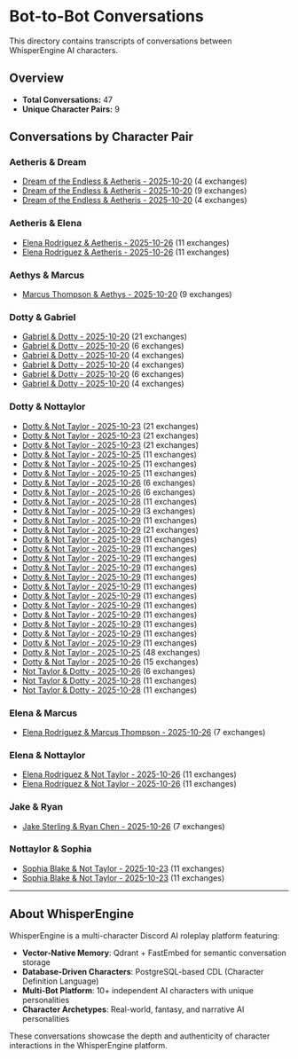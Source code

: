 # Bot-to-Bot Conversations

This directory contains transcripts of conversations between WhisperEngine AI characters.

## Overview

- **Total Conversations:** 47
- **Unique Character Pairs:** 9

## Conversations by Character Pair

### Aetheris & Dream

- [Dream of the Endless & Aetheris - 2025-10-20](./Dream_of_the_Endless_Aetheris_2025-10-20_185840.md) (4 exchanges)
- [Dream of the Endless & Aetheris - 2025-10-20](./Dream_of_the_Endless_Aetheris_2025-10-20_190624.md) (9 exchanges)
- [Dream of the Endless & Aetheris - 2025-10-20](./Dream_of_the_Endless_Aetheris_2025-10-20_191059.md) (4 exchanges)

### Aetheris & Elena

- [Elena Rodriguez & Aetheris - 2025-10-26](./Elena_Rodriguez_Aetheris_2025-10-26_230305.md) (11 exchanges)
- [Elena Rodriguez & Aetheris - 2025-10-26](./Elena_Rodriguez_Aetheris_2025-10-26_230738.md) (11 exchanges)

### Aethys & Marcus

- [Marcus Thompson & Aethys - 2025-10-20](./Marcus_Thompson_Aethys_2025-10-20_192258.md) (9 exchanges)

### Dotty & Gabriel

- [Gabriel & Dotty - 2025-10-20](./Gabriel_Dotty_2025-10-20_192726.md) (21 exchanges)
- [Gabriel & Dotty - 2025-10-20](./Gabriel_Dotty_2025-10-20_193701.md) (6 exchanges)
- [Gabriel & Dotty - 2025-10-20](./Gabriel_Dotty_2025-10-20_194005.md) (4 exchanges)
- [Gabriel & Dotty - 2025-10-20](./Gabriel_Dotty_2025-10-20_194711.md) (4 exchanges)
- [Gabriel & Dotty - 2025-10-20](./Gabriel_Dotty_2025-10-20_200050.md) (6 exchanges)
- [Gabriel & Dotty - 2025-10-20](./Gabriel_Dotty_2025-10-20_200553.md) (4 exchanges)

### Dotty & Nottaylor

- [Dotty & Not Taylor - 2025-10-23](./Dotty_Not_Taylor_2025-10-23_230827.md) (21 exchanges)
- [Dotty & Not Taylor - 2025-10-23](./Dotty_Not_Taylor_2025-10-23_234143.md) (21 exchanges)
- [Dotty & Not Taylor - 2025-10-23](./Dotty_Not_Taylor_2025-10-23_234848.md) (21 exchanges)
- [Dotty & Not Taylor - 2025-10-25](./Dotty_Not_Taylor_2025-10-25_175326.md) (11 exchanges)
- [Dotty & Not Taylor - 2025-10-25](./Dotty_Not_Taylor_2025-10-25_180158.md) (11 exchanges)
- [Dotty & Not Taylor - 2025-10-25](./Dotty_Not_Taylor_2025-10-25_180846.md) (11 exchanges)
- [Dotty & Not Taylor - 2025-10-26](./Dotty_Not_Taylor_2025-10-26_205504.md) (6 exchanges)
- [Dotty & Not Taylor - 2025-10-26](./Dotty_Not_Taylor_2025-10-26_205724.md) (6 exchanges)
- [Dotty & Not Taylor - 2025-10-28](./Dotty_Not_Taylor_2025-10-28_201510.md) (11 exchanges)
- [Dotty & Not Taylor - 2025-10-29](./Dotty_Not_Taylor_2025-10-29_100317.md) (3 exchanges)
- [Dotty & Not Taylor - 2025-10-29](./Dotty_Not_Taylor_2025-10-29_100602.md) (11 exchanges)
- [Dotty & Not Taylor - 2025-10-29](./Dotty_Not_Taylor_2025-10-29_102835.md) (21 exchanges)
- [Dotty & Not Taylor - 2025-10-29](./Dotty_Not_Taylor_2025-10-29_111845.md) (11 exchanges)
- [Dotty & Not Taylor - 2025-10-29](./Dotty_Not_Taylor_2025-10-29_112311.md) (11 exchanges)
- [Dotty & Not Taylor - 2025-10-29](./Dotty_Not_Taylor_2025-10-29_112915.md) (11 exchanges)
- [Dotty & Not Taylor - 2025-10-29](./Dotty_Not_Taylor_2025-10-29_114534.md) (11 exchanges)
- [Dotty & Not Taylor - 2025-10-29](./Dotty_Not_Taylor_2025-10-29_114835.md) (11 exchanges)
- [Dotty & Not Taylor - 2025-10-29](./Dotty_Not_Taylor_2025-10-29_115129.md) (11 exchanges)
- [Dotty & Not Taylor - 2025-10-29](./Dotty_Not_Taylor_2025-10-29_120024.md) (11 exchanges)
- [Dotty & Not Taylor - 2025-10-29](./Dotty_Not_Taylor_2025-10-29_120502.md) (11 exchanges)
- [Dotty & Not Taylor - 2025-10-29](./Dotty_Not_Taylor_2025-10-29_120916.md) (11 exchanges)
- [Dotty & Not Taylor - 2025-10-29](./Dotty_Not_Taylor_2025-10-29_121849.md) (11 exchanges)
- [Dotty & Not Taylor - 2025-10-29](./Dotty_Not_Taylor_2025-10-29_122250.md) (11 exchanges)
- [Dotty & Not Taylor - 2025-10-29](./Dotty_Not_Taylor_2025-10-29_122629.md) (11 exchanges)
- [Dotty & Not Taylor - 2025-10-25](./Dotty_Not_Taylor_2025-10-25_175326.md) (48 exchanges)
- [Dotty & Not Taylor - 2025-10-26](./Dotty_Not_Taylor_2025-10-26_005432.md) (15 exchanges)
- [Not Taylor & Dotty - 2025-10-26](./Not_Taylor_Dotty_2025-10-26_210102.md) (6 exchanges)
- [Not Taylor & Dotty - 2025-10-28](./Not_Taylor_Dotty_2025-10-28_203655.md) (11 exchanges)
- [Not Taylor & Dotty - 2025-10-28](./Not_Taylor_Dotty_2025-10-28_204829.md) (11 exchanges)

### Elena & Marcus

- [Elena Rodriguez & Marcus Thompson - 2025-10-26](./Elena_Rodriguez_Marcus_Thompson_2025-10-26_212118.md) (7 exchanges)

### Elena & Nottaylor

- [Elena Rodriguez & Not Taylor - 2025-10-26](./Elena_Rodriguez_Not_Taylor_2025-10-26_221906.md) (11 exchanges)
- [Elena Rodriguez & Not Taylor - 2025-10-26](./Elena_Rodriguez_Not_Taylor_2025-10-26_224552.md) (11 exchanges)

### Jake & Ryan

- [Jake Sterling & Ryan Chen - 2025-10-26](./Jake_Sterling_Ryan_Chen_2025-10-26_211505.md) (7 exchanges)

### Nottaylor & Sophia

- [Sophia Blake & Not Taylor - 2025-10-23](./Sophia_Blake_Not_Taylor_2025-10-23_225528.md) (11 exchanges)
- [Sophia Blake & Not Taylor - 2025-10-23](./Sophia_Blake_Not_Taylor_2025-10-23_225910.md) (11 exchanges)

---

## About WhisperEngine

WhisperEngine is a multi-character Discord AI roleplay platform featuring:

- **Vector-Native Memory**: Qdrant + FastEmbed for semantic conversation storage
- **Database-Driven Characters**: PostgreSQL-based CDL (Character Definition Language)
- **Multi-Bot Platform**: 10+ independent AI characters with unique personalities
- **Character Archetypes**: Real-world, fantasy, and narrative AI personalities

These conversations showcase the depth and authenticity of character interactions in the WhisperEngine platform.
